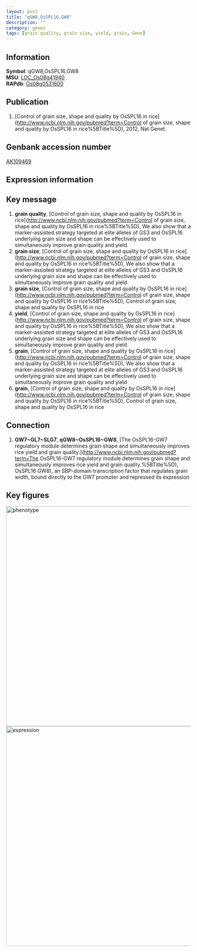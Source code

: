 ```yaml
---
layout: post
title: "qGW8,OsSPL16,GW8"
description: ""
category: genes
tags: [grain quality, grain size, yield, grain, Gene]
---
```


## Information
__Symbol__: qGW8,OsSPL16,GW8  
__MSU__: [LOC_Os08g41940](http://rice.plantbiology.msu.edu/cgi-bin/ORF_infopage.cgi?orf=LOC_Os08g41940)  
__RAPdb__: [Os08g0531600](http://rapdb.dna.affrc.go.jp/viewer/gbrowse_details/irgsp1?name=Os08g0531600)  

## Publication
1. [Control of grain size, shape and quality by OsSPL16 in rice](http://www.ncbi.nlm.nih.gov/pubmed?term=Control of grain size, shape and quality by OsSPL16 in rice%5BTitle%5D), 2012, Nat Genet.

## Genbank accession number
[AK109469](http://www.ncbi.nlm.nih.gov/nuccore/AK109469)  

## Expression information

## Key message
1. __grain quality__, [Control of grain size, shape and quality by OsSPL16 in rice](http://www.ncbi.nlm.nih.gov/pubmed?term=Control of grain size, shape and quality by OsSPL16 in rice%5BTitle%5D),  We also show that a marker-assisted strategy targeted at elite alleles of GS3 and OsSPL16 underlying grain size and shape can be effectively used to simultaneously improve grain quality and yield
2. __grain size__, [Control of grain size, shape and quality by OsSPL16 in rice](http://www.ncbi.nlm.nih.gov/pubmed?term=Control of grain size, shape and quality by OsSPL16 in rice%5BTitle%5D),  We also show that a marker-assisted strategy targeted at elite alleles of GS3 and OsSPL16 underlying grain size and shape can be effectively used to simultaneously improve grain quality and yield
3. __grain size__, [Control of grain size, shape and quality by OsSPL16 in rice](http://www.ncbi.nlm.nih.gov/pubmed?term=Control of grain size, shape and quality by OsSPL16 in rice%5BTitle%5D), Control of grain size, shape and quality by OsSPL16 in rice
4. __yield__, [Control of grain size, shape and quality by OsSPL16 in rice](http://www.ncbi.nlm.nih.gov/pubmed?term=Control of grain size, shape and quality by OsSPL16 in rice%5BTitle%5D),  We also show that a marker-assisted strategy targeted at elite alleles of GS3 and OsSPL16 underlying grain size and shape can be effectively used to simultaneously improve grain quality and yield
5. __grain__, [Control of grain size, shape and quality by OsSPL16 in rice](http://www.ncbi.nlm.nih.gov/pubmed?term=Control of grain size, shape and quality by OsSPL16 in rice%5BTitle%5D),  We also show that a marker-assisted strategy targeted at elite alleles of GS3 and OsSPL16 underlying grain size and shape can be effectively used to simultaneously improve grain quality and yield
6. __grain__, [Control of grain size, shape and quality by OsSPL16 in rice](http://www.ncbi.nlm.nih.gov/pubmed?term=Control of grain size, shape and quality by OsSPL16 in rice%5BTitle%5D), Control of grain size, shape and quality by OsSPL16 in rice

## Connection
1. __GW7~GL7~SLG7__, __qGW8~OsSPL16~GW8__, [The OsSPL16-GW7 regulatory module determines grain shape and simultaneously improves rice yield and grain quality.](http://www.ncbi.nlm.nih.gov/pubmed?term=The OsSPL16-GW7 regulatory module determines grain shape and simultaneously improves rice yield and grain quality.%5BTitle%5D),  OsSPL16 GW8), an SBP-domain transcription factor that regulates grain width, bound directly to the GW7 promoter and repressed its expression

## Key figures
<img src="http://ricencode.github.io/images/GW8.pheno.png" alt="phenotype"  style="width: 600px;"/>

<img src="http://ricencode.github.io/images/GW8.exp.png" alt="expression"  style="width: 600px;"/>


